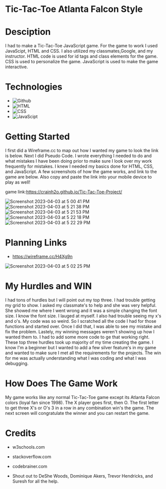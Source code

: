 # Tic-Tac-Toe Atlanta Falcon Style 
# Desciption
  
I had to make a Tic-Tac-Toe JavaScript game. For the game to work I used JavaScipt, HTML and CSS. I also utilized my classmates,Google, and my instructor. HTML code is used for id tags and class elements for the game. CSS is used to personalize the game. JavaScript is used to make the game interactive. 

# Technologies 
- ![Github](https://img.shields.io/badge/GitHub-100000?style=for-the-badge&logo=github&logoColor=white)
- ![HTML](https://img.shields.io/badge/HTML-239120?style=for-the-badge&logo=html5&logoColor=white)
- ![CSS](https://img.shields.io/badge/CSS-239120?&style=for-the-badge&logo=css3&logoColor=white)
- ![JavaScipt](https://img.shields.io/badge/JavaScript-F7DF1E?style=for-the-badge&logo=javascript&logoColor=black)



# Getting Started 

I first did a Wireframe.cc to map out how I wanted my game to look the link is below.  Next I did Pseudo Code. I wrote everything I needed to do and what mistakes I have been doing prior to make sure I look over my work frequently for mistakes. I knew I needed my basics done for HTML, CSS, and JavaScript. A few screenshots of how the game works, and link to the game are below. Also copy and paste the link into your mobile device to play as well! 

game link:https://crainh2o.github.io/Tic-Tac-Toe-Project/

![Screenshot 2023-04-03 at 5 00 41 PM](https://user-images.githubusercontent.com/124539081/229626577-412466ac-16f1-413c-b478-7fc4c1d78ecb.png)
![Screenshot 2023-04-03 at 5 21 38 PM](https://user-images.githubusercontent.com/124539081/229630593-73c54041-a98f-4d8c-9626-4c97cd1c2cb9.png)
![Screenshot 2023-04-03 at 5 21 53 PM](https://user-images.githubusercontent.com/124539081/229630614-1925e021-ba9d-4d27-9857-0b344ea8899e.png)
![Screenshot 2023-04-03 at 5 22 18 PM](https://user-images.githubusercontent.com/124539081/229630629-5c62c747-39c0-45a3-8941-d5b99d9ba6e5.png)
![Screenshot 2023-04-03 at 5 22 29 PM](https://user-images.githubusercontent.com/124539081/229630649-ee01a666-7600-4d35-a946-f46976830ec1.png)

# Planning Links
- https://wireframe.cc/H4Xg9n

![Screenshot 2023-04-03 at 5 02 25 PM](https://user-images.githubusercontent.com/124539081/229626971-80694570-4613-4874-854c-d6f1db2983b1.png)

# My Hurdles and WIN 

I had tons of hurdles but I will point out my top three. I had trouble getting my grid to show. I asked my classmate's to help and she was very helpful. She showed me where I went wrong and it was a simple changing the font size. I know the font size. I lauged at myself. I also had trouble seeing my x's and o's. My code was so weird. So I scratched all the code I had for those functions and started over. Once I did that, I was able to see my mistake and fix the problem. Lastely, my winning messages weren't showing up how I wanted them to. I had to add some more code to ge that working right. These top three hurdles took up majority of my time creating the game. I know I'm a beginner but I wanted to add a few silver feature's in my game and wanted to make sure I met all the requirements for the projects. The win for me was actually understanding what I was coding and what I was debugging.

# How Does The Game Work 

My game works like any normal Tic-Tac-Toe game except its Atlanta Falcon colors (loyal fan since 1998). The X player goes first, then O. The first letter to get three X's or O's 3 in a row in any combination win's the game. The next screen will congratulate the winner and you can restart the game. 

# Credits 

- w3schools.com

- stackoverflow.com

- codebrainer.com

- Shout out to DeShe Woods, Dominique Akers, Trevor Hendricks, and Suresh for all the help. 

